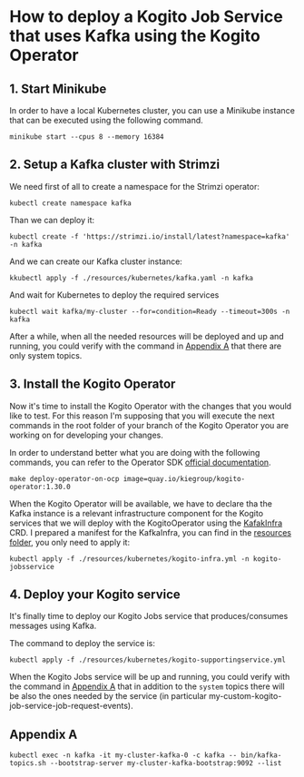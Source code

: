 # How to deploy a Kogito Job Service that uses Kafka using the Kogito Operator

## 1. Start Minikube

In order to have a local Kubernetes cluster, you can use a Minikube instance that can be executed using the following command.
```
minikube start --cpus 8 --memory 16384
```


## 2. Setup a Kafka cluster with Strimzi

We need first of all to create a namespace for the Strimzi operator:

```
kubectl create namespace kafka
```

Than we can deploy it:

```
kubectl create -f 'https://strimzi.io/install/latest?namespace=kafka' -n kafka
```

And we can create our Kafka cluster instance:

```
kkubectl apply -f ./resources/kubernetes/kafka.yaml -n kafka
```

And wait for Kubernetes to deploy the required services

```
kubectl wait kafka/my-cluster --for=condition=Ready --timeout=300s -n kafka 
```

After a while, when all the needed resources will be deployed and up and running, you could verify with the command in [Appendix A](#appendix-a) that there are only system topics.

## 3. Install the Kogito Operator

Now it's time to install the Kogito Operator with the changes that you would like to test. 
For this reason I'm supposing that you will execute the next commands in the root folder of your branch of the Kogito Operator you are working on for developing your changes.

In order to understand better what you are doing with the following commands, you can refer to the Operator SDK [official documentation](https://sdk.operatorframework.io/docs/olm-integration/quickstart-bundle/).

```
make deploy-operator-on-ocp image=quay.io/kiegroup/kogito-operator:1.30.0
```

When the Kogito Operator will be available, we have to declare tha the Kafka instance is a relevant infrastructure component for the Kogito services that we will deploy with the KogitoOperator using the [KafakInfra](https://docs.jboss.org/kogito/release/latest/html_single/#_kogito_operator_dependencies_on_third_party_operators) CRD. I prepared a manifest for the KafkaInfra, you can find in the [resources folder](resources/kubernetes/kafka-infra.yml), you only need to apply it:

```
kubectl apply -f ./resources/kubernetes/kogito-infra.yml -n kogito-jobsservice
```

## 4. Deploy your Kogito service

It's finally time to deploy our Kogito Jobs service that produces/consumes messages using Kafka.

The command to deploy the service is:

```
kubectl apply -f ./resources/kubernetes/kogito-supportingservice.yml
```

When the Kogito Jobs service will be up and running, you could verify with the command in [Appendix A](#appendix-a) that in addition to the ```system``` topics there will be also the ones needed by the service (in particular my-custom-kogito-job-service-job-request-events).


## Appendix A
```
kubectl exec -n kafka -it my-cluster-kafka-0 -c kafka -- bin/kafka-topics.sh --bootstrap-server my-cluster-kafka-bootstrap:9092 --list
```

